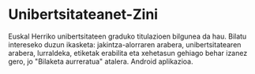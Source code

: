 Unibertsitateanet-Zini
======================

Euskal Herriko unibertsitateen graduko titulazioen bilgunea da hau. Bilatu intereseko duzun ikasketa: jakintza-alorraren arabera, unibertsitatearen arabera, lurraldeka, etiketak erabilita eta xehetasun gehiago behar izanez gero, jo "Bilaketa aurreratua" atalera. Android aplikazioa.